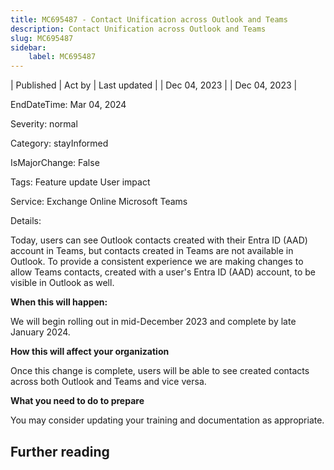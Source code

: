 ```yaml
---
title: MC695487 - Contact Unification across Outlook and Teams
description: Contact Unification across Outlook and Teams
slug: MC695487
sidebar:
    label: MC695487
---
```



| Published | Act by | Last updated |
| Dec 04, 2023 |  | Dec 04, 2023 |

EndDateTime: Mar 04, 2024

Severity: normal

Category: stayInformed

IsMajorChange: False

Tags: Feature update User impact

Service: Exchange Online Microsoft Teams

Details: 

<p style="">Today, users can see Outlook contacts created with their Entra ID (AAD) account in Teams, but contacts created in Teams are not available in Outlook. To provide a consistent experience we are making changes to allow Teams contacts, created with a user's&nbsp;Entra ID (AAD) account, to be visible in Outlook as well.</p><p><b>When this will happen:</b></p><p>We will begin rolling out in mid-December 2023 and complete by late January 2024.</p><p><b>How this will affect your organization</b><br></p><p>Once this change is complete, users will be able to see created contacts across both Outlook and Teams and vice versa.<br></p><p><b>What you need to do to prepare</b><br></p><p>You may consider updating your training and documentation as appropriate.</p>

## Further reading
